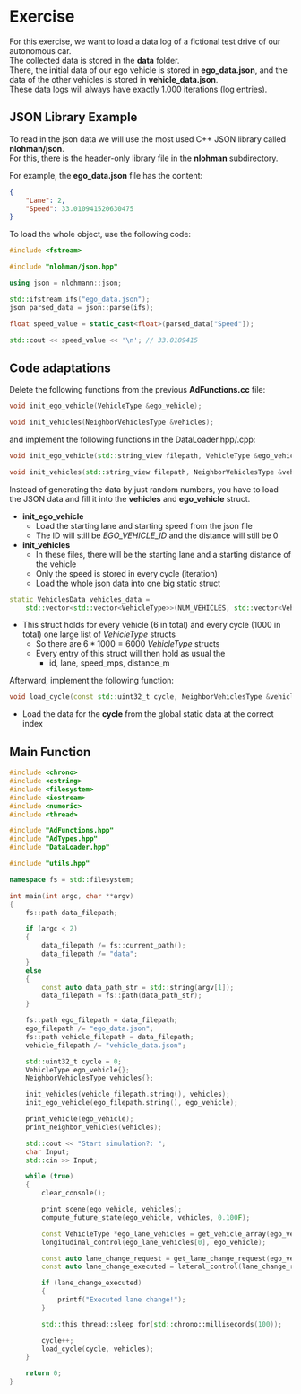 # Exercise

For this exercise, we want to load a data log of a fictional test drive of our autonomous car.  
The collected data is stored in the **data** folder.  
There, the initial data of our ego vehicle is stored in **ego_data.json**, and the data of the other vehicles is stored in **vehicle_data.json**.  
These data logs will always have exactly 1.000 iterations (log entries).

## JSON Library Example

To read in the json data we will use the most used C++ JSON library called **nlohman/json**.  
For this, there is the header-only library file in the **nlohman** subdirectory.

For example, the **ego_data.json** file has the content:

```json
{
    "Lane": 2,
    "Speed": 33.010941520630475
}
```

To load the whole object, use the following code:

```cpp
#include <fstream>

#include "nlohman/json.hpp"

using json = nlohmann::json;

std::ifstream ifs("ego_data.json");
json parsed_data = json::parse(ifs);

float speed_value = static_cast<float>(parsed_data["Speed"]);

std::cout << speed_value << '\n'; // 33.0109415
```

## Code adaptations

Delete the following functions from the previous **AdFunctions.cc** file:

```cpp
void init_ego_vehicle(VehicleType &ego_vehicle);

void init_vehicles(NeighborVehiclesType &vehicles);
```

and implement the following functions in the DataLoader.hpp/.cpp:

```cpp
void init_ego_vehicle(std::string_view filepath, VehicleType &ego_vehicle);

void init_vehicles(std::string_view filepath, NeighborVehiclesType &vehicles);
```

Instead of generating the data by just random numbers, you have to load the JSON data and fill it into the **vehicles** and **ego_vehicle** struct.

- **init_ego_vehicle**
  - Load the starting lane and starting speed from the json file
  - The ID will still be *EGO_VEHICLE_ID* and the distance will still be 0
- **init_vehicles**
  - In these files, there will be the starting lane and a starting distance of the vehicle
  - Only the speed is stored in every cycle (iteration)
  - Load the whole json data into one big static struct

```cpp
static VehiclesData vehicles_data =
    std::vector<std::vector<VehicleType>>(NUM_VEHICLES, std::vector<VehicleType>(NUM_ITERATIONS));
```

- This struct holds for every vehicle (6 in total) and every cycle (1000 in total) one large list of *VehicleType* structs
  - So there are $6 * 1000 = 6000$ *VehicleType* structs
  - Every entry of this struct will then hold as usual the
    - id, lane, speed_mps, distance_m

Afterward, implement the following function:

```cpp
void load_cycle(const std::uint32_t cycle, NeighborVehiclesType &vehicles);
```

- Load the data for the **cycle** from the global static data at the correct index

## Main Function

```cpp
#include <chrono>
#include <cstring>
#include <filesystem>
#include <iostream>
#include <numeric>
#include <thread>

#include "AdFunctions.hpp"
#include "AdTypes.hpp"
#include "DataLoader.hpp"

#include "utils.hpp"

namespace fs = std::filesystem;

int main(int argc, char **argv)
{
    fs::path data_filepath;

    if (argc < 2)
    {
        data_filepath /= fs::current_path();
        data_filepath /= "data";
    }
    else
    {
        const auto data_path_str = std::string(argv[1]);
        data_filepath = fs::path(data_path_str);
    }

    fs::path ego_filepath = data_filepath;
    ego_filepath /= "ego_data.json";
    fs::path vehicle_filepath = data_filepath;
    vehicle_filepath /= "vehicle_data.json";

    std::uint32_t cycle = 0;
    VehicleType ego_vehicle{};
    NeighborVehiclesType vehicles{};

    init_vehicles(vehicle_filepath.string(), vehicles);
    init_ego_vehicle(ego_filepath.string(), ego_vehicle);

    print_vehicle(ego_vehicle);
    print_neighbor_vehicles(vehicles);

    std::cout << "Start simulation?: ";
    char Input;
    std::cin >> Input;

    while (true)
    {
        clear_console();

        print_scene(ego_vehicle, vehicles);
        compute_future_state(ego_vehicle, vehicles, 0.100F);

        const VehicleType *ego_lane_vehicles = get_vehicle_array(ego_vehicle.lane, vehicles);
        longitudinal_control(ego_lane_vehicles[0], ego_vehicle);

        const auto lane_change_request = get_lane_change_request(ego_vehicle, vehicles);
        const auto lane_change_executed = lateral_control(lane_change_request, ego_vehicle);

        if (lane_change_executed)
        {
            printf("Executed lane change!");
        }

        std::this_thread::sleep_for(std::chrono::milliseconds(100));

        cycle++;
        load_cycle(cycle, vehicles);
    }

    return 0;
}
```
